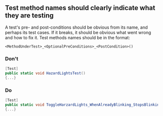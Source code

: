 ## Test method names should clearly indicate what they are testing

A test's pre- and post-conditions should be obvious from its name, and perhaps its test cases. If it breaks, it should
be obvious what went wrong and how to fix it. Test methods names should be in the format:

```<MethodUnderTest>_<OptionalPreConditions>_<PostCondition>()```

### Don't

```c#
[Test]
public static void HazardLightsTest()
{...}
```

### Do

```c#
[Test]
public static void ToggleHarzardLights_WhenAlreadyBlinking_StopsBlinking()
{...}
```